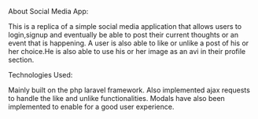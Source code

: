 About Social Media App:

 This is a replica of a simple social media application that allows users to login,signup and eventually be able to post their current thoughts or an event that is happening.
 A user is also able to like or unlike a post of his or her choice.He is also able to use his or her image as an avi in their profile section.
 
 Technologies Used:
 
 Mainly built on the php laravel framework.
 Also implemented ajax requests to handle the like and unlike functionalities. 
 Modals have also been implemented to enable for a good user experience.
